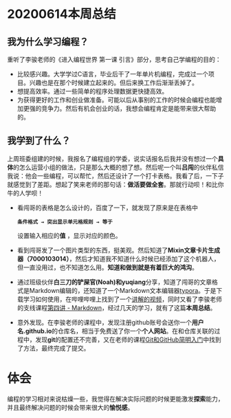 # 20200614本周总结

## 我为什么学习编程？

重听了李骏老师的《进入编程世界 第一课 引言》部分，思考自己学编程的目的：

+ 比较感兴趣。大学学过C语言，毕业后干了一年单片机编程，完成过一个项目。兴趣也是在那个时候建立起来的。但后来换工作后渐渐丢掉了。
+ 想提高效率。通过一些简单的程序处理数据更快捷高效。
+ 为获得更好的工作和创业做准备。可能以后从事别的工作的时候会编程也能增加更强的竞争力。然后有机会创业的话，我想会编程肯定是能带来很大帮助的。



## 我学到了什么？

上周班委组建的时候，我报名了编程组的学委，说实话报名后我并没有想过一个**具体**的怎么运营小组的做法，只是那么大概的想了想。然后呢一个叫**吕闯**的伙伴私信我说：他会一些编程，可以帮忙，然后还设计了一个打卡表格。我看了后，一下子就感觉到了差距。想起了笑来老师的那句话：**做活要做全套**。那就行动呗！和比你牛的人学呗！



* 看闯哥的表格是怎么设计的，百度了一下，就发现了原来是在表格中

  **`条件格式 → 突出显示单元格规则 → 等于`**

  设置输入相应的**值** ，显示对应的颜色。

  

* 看到闯哥发了一个图片类型的东西，挺美观。然后知道了**Mixin文章卡片生成器（7000103014）**，然后才知道我不知道什么时候已经添加了这个机器人，但一直没用过，也不知道怎么用。**知道和做到就是有着巨大的鸿沟**。



* 通过班级伙伴**白三刀的铲屎官(Noah)**和**yuqiang**分享，知道了闯哥的文章格式是Markdown编辑的，还知道了一个Markdown文本编辑器[typora](https://typora.io)。于是下载学习如何使用，在哔哩哔哩上找到了一个[讲解的视频](https://www.bilibili.com/video/BV1yW411s7og?t=879)，同时又看了李骏老师的支线课程[第四讲 - Markdown](https://www.bilibili.com/video/BV1wE411i7Ve?t=859)，经过几天的学习，就有了这篇**本周总结**。



* 意外发现。在李骏老师的课程中，发现注册github账号会送你一个**用户名.github.io**的仓库名，相当于免费送了你一个**个人网站**。在和仓库关联的过程中，发现**git**的配置还不完善，又在老师的课程[Git和GitHub简明入门](https://www.bilibili.com/video/BV1LE411a7dY?p=1)中找到了方法，最终完成了提交。



# 体会

编程的学习相对来说枯燥一些，我觉得在解决实际问题的时候更能激发**探索**能力，并且最终解决问题的时候会带来很大的**愉悦感**。